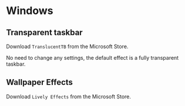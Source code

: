 # Windows

## Transparent taskbar
Download `TranslucentTB` from the Microsoft Store.

No need to change any settings, the default effect is a fully transparent taskbar.

## Wallpaper Effects
Download `Lively Effects` from the Microsoft Store.
